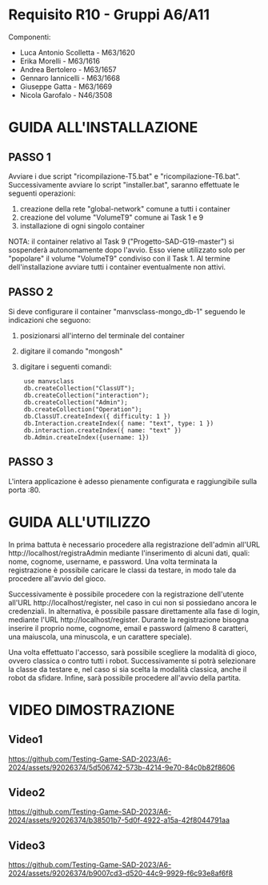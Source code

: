 # Requisito R10 - Gruppi A6/A11
Componenti:
- Luca Antonio Scolletta - M63/1620
- Erika Morelli - M63/1616
- Andrea Bertolero - M63/1657
- Gennaro Iannicelli - M63/1668
- Giuseppe Gatta - M63/1669
- Nicola Garofalo - N46/3508

# GUIDA ALL'INSTALLAZIONE

## PASSO 1
Avviare i due script "ricompilazione-T5.bat" e "ricompilazione-T6.bat". Successivamente avviare lo script "installer.bat", saranno effettuate le seguenti operazioni:
1) creazione della rete "global-network" comune a tutti i container
2) creazione del volume "VolumeT9" comune ai Task 1 e 9
3) installazione di ogni singolo container

NOTA: il container relativo al Task 9 ("Progetto-SAD-G19-master") si sospenderà autonomamente dopo l'avvio. Esso viene utilizzato solo per "popolare" il volume "VolumeT9" condiviso con il Task 1.
Al termine dell'installazione avviare tutti i container eventualmente non attivi.

## PASSO 2
Si deve configurare il container "manvsclass-mongo_db-1" seguendo le indicazioni che seguono:
1) posizionarsi all'interno del terminale del container
2) digitare il comando "mongosh"
3) digitare i seguenti comandi:

        use manvsclass
        db.createCollection("ClassUT");
        db.createCollection("interaction");
        db.createCollection("Admin");
        db.createCollection("Operation");
        db.ClassUT.createIndex({ difficulty: 1 })
        db.Interaction.createIndex({ name: "text", type: 1 })
        db.interaction.createIndex({ name: "text" })
        db.Admin.createIndex({username: 1})

## PASSO 3
L'intera applicazione è adesso pienamente configurata e raggiungibile sulla porta :80.

# GUIDA ALL'UTILIZZO
In prima battuta è necessario procedere alla registrazione dell'admin all'URL http://localhost/registraAdmin mediante l'inserimento di alcuni dati, quali: nome, cognome, username, e password. Una volta terminata la registrazione è possibile caricare le classi da testare, in modo tale da procedere all'avvio del gioco.

Successivamente è possibile procedere con la registrazione dell'utente all'URL http://localhost/register, nel caso in cui non si possiedano  ancora le credenziali. In alternativa, è possibile passare direttamente alla fase di login, mediante l'URL http://localhost/register. Durante la registrazione bisogna inserire il proprio nome, cognome, email e password (almeno 8 caratteri, una maiuscola, una minuscola, e un carattere speciale).

Una volta effettuato l'accesso, sarà possibile scegliere la modalità di gioco, ovvero classica o contro tutti i robot. Successivamente si potrà selezionare la classe da testare e, nel caso si sia scelta la modalità classica, anche il robot da sfidare. 
Infine, sarà possibile procedere all'avvio della partita.
# VIDEO DIMOSTRAZIONE
## Video1


https://github.com/Testing-Game-SAD-2023/A6-2024/assets/92026374/5d506742-573b-4214-9e70-84c0b82f8606


## Video2


https://github.com/Testing-Game-SAD-2023/A6-2024/assets/92026374/b38501b7-5d0f-4922-a15a-42f8044791aa


## Video3


https://github.com/Testing-Game-SAD-2023/A6-2024/assets/92026374/b9007cd3-d520-44c9-9929-f6c93e8af6f8

